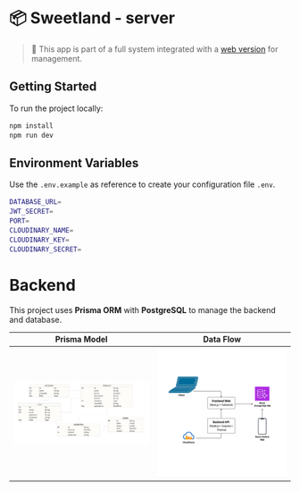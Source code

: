 
# 📦 Sweetland - server

> 📌 This app is part of a full system integrated with a [web version](https://github.com/grc-softdev/sweetland-client/tree/main) for management.


## Getting Started

To run the project locally:

```bash
npm install  
npm run dev
```

## Environment Variables

Use the `.env.example` as reference to create your configuration file `.env`.

```bash
DATABASE_URL=
JWT_SECRET=
PORT=
CLOUDINARY_NAME=
CLOUDINARY_KEY=
CLOUDINARY_SECRET=
```

# Backend

This project uses **Prisma ORM** with **PostgreSQL** to manage the backend and database. 

**Prisma Model**  	            | **Data Flow**
:------------------------------:|:------------------------------:
![](public/screenshot/sweetlandModel.png) | ![](public/screenshot/fluxogram.jpg)



